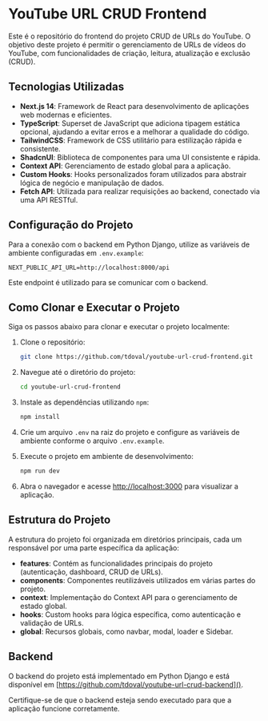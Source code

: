 # YouTube URL CRUD Frontend

Este é o repositório do frontend do projeto CRUD de URLs do YouTube. O objetivo deste projeto é permitir o gerenciamento de URLs de vídeos do YouTube, com funcionalidades de criação, leitura, atualização e exclusão (CRUD).

## Tecnologias Utilizadas

- **Next.js 14**: Framework de React para desenvolvimento de aplicações web modernas e eficientes.
- **TypeScript**: Superset de JavaScript que adiciona tipagem estática opcional, ajudando a evitar erros e a melhorar a qualidade do código.
- **TailwindCSS**: Framework de CSS utilitário para estilização rápida e consistente.
- **ShadcnUI**: Biblioteca de componentes para uma UI consistente e rápida.
- **Context API**: Gerenciamento de estado global para a aplicação.
- **Custom Hooks**: Hooks personalizados foram utilizados para abstrair lógica de negócio e manipulação de dados.
- **Fetch API**: Utilizada para realizar requisições ao backend, conectado via uma API RESTful.

## Configuração do Projeto

Para a conexão com o backend em Python Django, utilize as variáveis de ambiente configuradas em `.env.example`:

```
NEXT_PUBLIC_API_URL=http://localhost:8000/api
```

Este endpoint é utilizado para se comunicar com o backend.

## Como Clonar e Executar o Projeto

Siga os passos abaixo para clonar e executar o projeto localmente:

1. Clone o repositório:

   ```sh
   git clone https://github.com/tdoval/youtube-url-crud-frontend.git
   ```

2. Navegue até o diretório do projeto:

   ```sh
   cd youtube-url-crud-frontend
   ```

3. Instale as dependências utilizando `npm`:

   ```sh
   npm install
   ```

4. Crie um arquivo `.env` na raiz do projeto e configure as variáveis de ambiente conforme o arquivo `.env.example`.

5. Execute o projeto em ambiente de desenvolvimento:

   ```sh
   npm run dev
   ```

6. Abra o navegador e acesse [http://localhost:3000](http://localhost:3000) para visualizar a aplicação.

## Estrutura do Projeto

A estrutura do projeto foi organizada em diretórios principais, cada um responsável por uma parte específica da aplicação:

- **features**: Contém as funcionalidades principais do projeto (autenticação, dashboard, CRUD de URLs).
- **components**: Componentes reutilizáveis utilizados em várias partes do projeto.
- **context**: Implementação do Context API para o gerenciamento de estado global.
- **hooks**: Custom hooks para lógica específica, como autenticação e validação de URLs.
- **global**: Recursos globais, como navbar, modal, loader e Sidebar.

## Backend

O backend do projeto está implementado em Python Django e está disponível em [https://github.com/tdoval/youtube-url-crud-backend]().

Certifique-se de que o backend esteja sendo executado para que a aplicação funcione corretamente.

